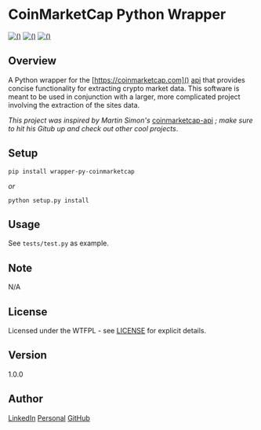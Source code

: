 # CoinMarketCap Python Wrapper

[![()](https://img.shields.io/shippable/5444c5ecb904a4b21567b0ff.svg)]()
[![()](https://readthedocs.org/projects/pip/badge/?version=stable)]()
[![()](https://img.shields.io/pypi/v/pip.svg)]()

Overview
---
A Python wrapper for the [https://coinmarketcap.com]() [api][1] that provides concise 
functionality for extracting crypto market data. This software is meant to be used in 
conjunction with a larger, more complicated project involving the extraction of the 
sites data.

_This project was inspired by Martin Simon's_ [coinmarketcap-api][2] _; make sure to 
hit his Gitub up and check out other cool projects_.

[1]: https://coinmarketcap.com/api/
[2]: https://github.com/mrsmn/coinmarketcap-api

Setup
---
```
pip install wrapper-py-coinmarketcap
```
_or_
```
python setup.py install
```

Usage
---
See `tests/test.py` as example.

Note
---
N/A

License
---
Licensed under the WTFPL - see [LICENSE](./doc/LICENSE) for explicit details.

Version
---
1.0.0

Author
---
[LinkedIn](https://www.linkedin.com/in/brandonjohnsonxyz/)
[Personal](https://brandonjohnson.life)
[GitHub](https://github.com/bitforce)
